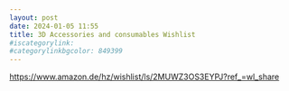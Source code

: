 ```yaml
---
layout: post
date: 2024-01-05 11:55
title: 3D Accessories and consumables Wishlist
#iscategorylink: 
#categorylinkbgcolor: 849399
---
```


https://www.amazon.de/hz/wishlist/ls/2MUWZ3OS3EYPJ?ref_=wl_share
